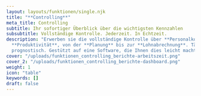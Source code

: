 ```yaml
---
layout: layouts/funktionen/single.njk
title: "**Controlling**"
meta_title: Controlling
subtitle: Ihr sofortiger Überblick über die wichtigsten Kennzahlen
subsubtitle: Vollständige Kontrolle. Jederzeit. In Echtzeit.
description: "Erwerben sie die vollständige Kontrolle über **Personalkosten** und
  **Produktivität**, von der **Planung** bis zur **Lohnabrechnung**. Täglich, auflaufend und
  prognostisch. Gestützt auf eine Software, die Ihnen dies leicht macht."
cover: "/uploads/funktionen_controlling_berichte-arbeitszeit.png"
cover_2: "/uploads/funktionen_controlling_berichte-dashboard.png"
weight: 1
icon: "table"
keywords: []
draft: false
---
```

